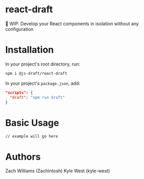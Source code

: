 # react-draft
📝 WIP: Develop your React components in isolation without any configuration

# Installation

In your project's root directory, run:

```bash
npm i @js-draft/react-draft
```

In your project's `package.json`, add:

```json
"scripts": {
  "draft": "npm run draft"
}
```

# Basic Usage

```
// example will go here
```

# Authors

Zach Williams (Zachintosh)
Kyle West (kyle-west)
